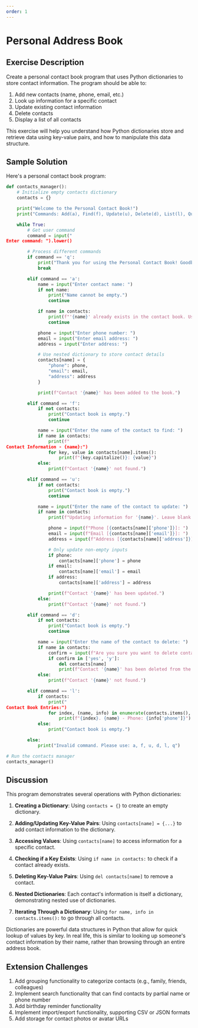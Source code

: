 ```yaml
---
order: 1
---
```


# Personal Address Book

## Exercise Description

Create a personal contact book program that uses Python dictionaries to store contact information. The program should be able to:

1. Add new contacts (name, phone, email, etc.)
2. Look up information for a specific contact
3. Update existing contact information
4. Delete contacts
5. Display a list of all contacts

This exercise will help you understand how Python dictionaries store and retrieve data using key-value pairs, and how to manipulate this data structure.

## Sample Solution

Here's a personal contact book program:

```python
def contacts_manager():
    # Initialize empty contacts dictionary
    contacts = {}

    print("Welcome to the Personal Contact Book!")
    print("Commands: Add(a), Find(f), Update(u), Delete(d), List(l), Quit(q)")

    while True:
        # Get user command
        command = input("
Enter command: ").lower()

        # Process different commands
        if command == 'q':
            print("Thank you for using the Personal Contact Book! Goodbye!")
            break

        elif command == 'a':
            name = input("Enter contact name: ")
            if not name:
                print("Name cannot be empty.")
                continue

            if name in contacts:
                print(f"'{name}' already exists in the contact book. Use update(u) to modify.")
                continue

            phone = input("Enter phone number: ")
            email = input("Enter email address: ")
            address = input("Enter address: ")

            # Use nested dictionary to store contact details
            contacts[name] = {
                "phone": phone,
                "email": email,
                "address": address
            }

            print(f"Contact '{name}' has been added to the book.")

        elif command == 'f':
            if not contacts:
                print("Contact book is empty.")
                continue

            name = input("Enter the name of the contact to find: ")
            if name in contacts:
                print(f"
Contact Information - {name}:")
                for key, value in contacts[name].items():
                    print(f"{key.capitalize()}: {value}")
            else:
                print(f"Contact '{name}' not found.")

        elif command == 'u':
            if not contacts:
                print("Contact book is empty.")
                continue

            name = input("Enter the name of the contact to update: ")
            if name in contacts:
                print(f"Updating information for '{name}'. Leave blank to keep unchanged.")

                phone = input(f"Phone [{contacts[name]['phone']}]: ")
                email = input(f"Email [{contacts[name]['email']}]: ")
                address = input(f"Address [{contacts[name]['address']}]: ")

                # Only update non-empty inputs
                if phone:
                    contacts[name]['phone'] = phone
                if email:
                    contacts[name]['email'] = email
                if address:
                    contacts[name]['address'] = address

                print(f"Contact '{name}' has been updated.")
            else:
                print(f"Contact '{name}' not found.")

        elif command == 'd':
            if not contacts:
                print("Contact book is empty.")
                continue

            name = input("Enter the name of the contact to delete: ")
            if name in contacts:
                confirm = input(f"Are you sure you want to delete contact '{name}'? (yes/no): ").lower()
                if confirm in ['yes', 'y']:
                    del contacts[name]
                    print(f"Contact '{name}' has been deleted from the book.")
            else:
                print(f"Contact '{name}' not found.")

        elif command == 'l':
            if contacts:
                print("
Contact Book Entries:")
                for index, (name, info) in enumerate(contacts.items(), 1):
                    print(f"{index}. {name} - Phone: {info['phone']}")
            else:
                print("Contact book is empty.")

        else:
            print("Invalid command. Please use: a, f, u, d, l, q")

# Run the contacts manager
contacts_manager()
```

## Discussion

This program demonstrates several operations with Python dictionaries:

1. **Creating a Dictionary**: Using `contacts = {}` to create an empty dictionary.

2. **Adding/Updating Key-Value Pairs**: Using `contacts[name] = {...}` to add contact information to the dictionary.

3. **Accessing Values**: Using `contacts[name]` to access information for a specific contact.

4. **Checking if a Key Exists**: Using `if name in contacts:` to check if a contact already exists.

5. **Deleting Key-Value Pairs**: Using `del contacts[name]` to remove a contact.

6. **Nested Dictionaries**: Each contact's information is itself a dictionary, demonstrating nested use of dictionaries.

7. **Iterating Through a Dictionary**: Using `for name, info in contacts.items():` to go through all contacts.

Dictionaries are powerful data structures in Python that allow for quick lookup of values by key. In real life, this is similar to looking up someone's contact information by their name, rather than browsing through an entire address book.

## Extension Challenges

1. Add grouping functionality to categorize contacts (e.g., family, friends, colleagues)
2. Implement search functionality that can find contacts by partial name or phone number
3. Add birthday reminder functionality
4. Implement import/export functionality, supporting CSV or JSON formats
5. Add storage for contact photos or avatar URLs
